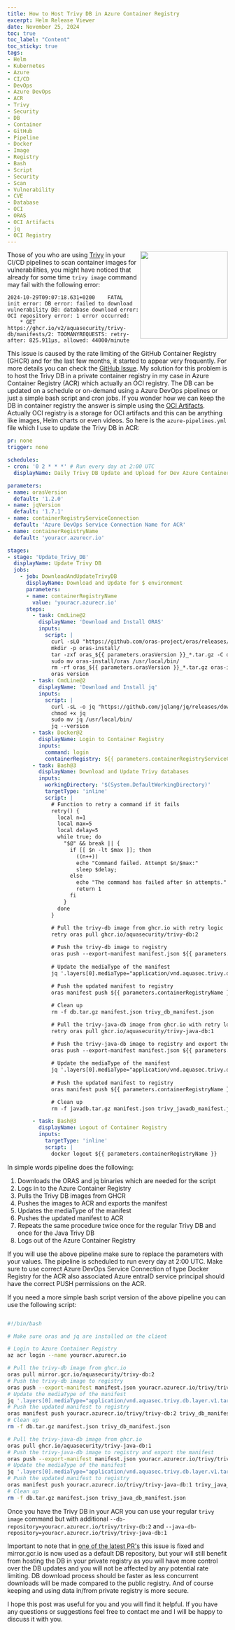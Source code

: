 ```yaml
---
title: How to Host Trivy DB in Azure Container Registry
excerpt: Helm Release Viewer
date: November 25, 2024
toc: true
toc_label: "Content"
toc_sticky: true
tags:
- Helm
- Kubernetes
- Azure
- CI/CD
- DevOps
- Azure DevOps
- ACR
- Trivy
- Security
- DB
- Container
- GitHub
- Pipeline
- Docker
- Image
- Registry
- Bash
- Script
- Security
- Scan
- Vulnerability
- CVE
- Database
- OCI
- ORAS
- OCI Artifacts
- jq
- OCI Registry
---
```


<img align="right" width="200" height="200" src="../assets/images/post27/2.png">

Those of you who are using [Trivy](https://github.com/aquasecurity/trivy) in your CI/CD pipelines to scan container images for vulnerabilities, you might have noticed that already for some time `trivy image` command may fail with the following error:

```log
2024-10-29T09:07:18.631+0200	FATAL	init error: DB error: failed to download vulnerability DB: database download error: OCI repository error: 1 error occurred:
	* GET https://ghcr.io/v2/aquasecurity/trivy-db/manifests/2: TOOMANYREQUESTS: retry-after: 825.911µs, allowed: 44000/minute
```

This issue is caused by the rate limiting of the GitHub Container Registry (GHCR) and for the last few months, it started to appear very frequently. For more details you can check the [GitHub Issue](https://github.com/aquasecurity/trivy/discussions/7668). My solution for this problem is to host the Trivy DB in a private container registry in my case in Azure Container Registry (ACR) which actually an OCI registry. The DB can be updated on a schedule or on-demand using a Azure DevOps pipelines or just a simple bash script and cron jobs. If you wonder how we can keep the DB in container registry the answer is simple using the [OCI Artifacts](https://opencontainers.org/). Actually OCI registry is a storage for OCI artifacts and this can be anything like images, Helm charts or even videos. So here is the `azure-pipelines.yml` file which I use to update the Trivy DB in ACR:

```yaml
pr: none
trigger: none

schedules:
- cron: '0 2 * * *' # Run every day at 2:00 UTC
  displayName: Daily Trivy DB Update and Upload for Dev Azure Container Registry

parameters:      
- name: orasVersion
  default: '1.2.0'
- name: jqVersion
  default: '1.7.1'
- name: containerRegistryServiceConnection
  default: 'Azure DevOps Service Connection Name for ACR'
- name: containerRegistryName
  default: 'youracr.azurecr.io'

stages:
- stage: 'Update_Trivy_DB'
  displayName: Update Trivy DB
  jobs:
    - job: DownloadAndUpdateTrivyDB
      displayName: Download and Update for $ environment
      parameters:
      - name: containerRegistryName
        value: 'youracr.azurecr.io'
      steps:
        - task: CmdLine@2
          displayName: 'Download and Install ORAS'
          inputs:
            script: |
              curl -sLO "https://github.com/oras-project/oras/releases/download/v${{ parameters.orasVersion }}/oras_${{ parameters.orasVersion }}_linux_amd64.tar.gz"
              mkdir -p oras-install/
              tar -zxf oras_${{ parameters.orasVersion }}_*.tar.gz -C oras-install/
              sudo mv oras-install/oras /usr/local/bin/
              rm -rf oras_${{ parameters.orasVersion }}_*.tar.gz oras-install/
              oras version
        - task: CmdLine@2
          displayName: 'Download and Install jq'
          inputs:
            script: |
              curl -sL -o jq "https://github.com/jqlang/jq/releases/download/jq-${{ parameters.jqVersion }}/jq-linux-amd64"
              chmod +x jq
              sudo mv jq /usr/local/bin/
              jq --version    
        - task: Docker@2
          displayName: Login to Container Registry
          inputs:
            command: login
            containerRegistry: ${{ parameters.containerRegistryServiceConnection }}
        - task: Bash@3
          displayName: Download and Update Trivy databases
          inputs:
            workingDirectory: '$(System.DefaultWorkingDirectory)'
            targetType: 'inline'
            script: |  
              # Function to retry a command if it fails
              retry() {
                local n=1
                local max=5
                local delay=5
                while true; do
                  "$@" && break || {
                    if [[ $n -lt $max ]]; then
                      ((n++))
                      echo "Command failed. Attempt $n/$max:"
                      sleep $delay;
                    else
                      echo "The command has failed after $n attempts."
                      return 1
                    fi
                  }
                done
              }
              
              # Pull the trivy-db image from ghcr.io with retry logic
              retry oras pull ghcr.io/aquasecurity/trivy-db:2

              # Push the trivy-db image to registry
              oras push --export-manifest manifest.json ${{ parameters.containerRegistryName }}/trivy/trivy-db:2 db.tar.gz
              
              # Update the mediaType of the manifest 
              jq '.layers[0].mediaType="application/vnd.aquasec.trivy.db.layer.v1.tar+gzip"' manifest.json > trivy_db_manifest.json
              
              # Push the updated manifest to registry
              oras manifest push ${{ parameters.containerRegistryName }}/trivy/trivy-db:2 trivy_db_manifest.json

              # Clean up
              rm -f db.tar.gz manifest.json trivy_db_manifest.json

              # Pull the trivy-java-db image from ghcr.io with retry logic
              retry oras pull ghcr.io/aquasecurity/trivy-java-db:1

              # Push the trivy-java-db image to registry and export the manifest
              oras push --export-manifest manifest.json ${{ parameters.containerRegistryName }}/trivy/trivy-java-db:1 javadb.tar.gz
              
              # Update the mediaType of the manifest
              jq '.layers[0].mediaType="application/vnd.aquasec.trivy.db.layer.v1.tar+gzip"' manifest.json > trivy_javadb_manifest.json
              
              # Push the updated manifest to registry
              oras manifest push ${{ parameters.containerRegistryName }}/trivy/trivy-java-db:1 trivy_javadb_manifest.json

              # Clean up
              rm -f javadb.tar.gz manifest.json trivy_javadb_manifest.json

        - task: Bash@3
          displayName: Logout of Container Registry
          inputs:
            targetType: 'inline'
            script: |
              docker logout ${{ parameters.containerRegistryName }}
```

In simple words pipeline does the following:

1. Downloads the ORAS and jq binaries which are needed for the script
2. Logs in to the Azure Container Registry
3. Pulls the Trivy DB images from GHCR
4. Pushes the images to ACR and exports the manifest
5. Updates the mediaType of the manifest
6. Pushes the updated manifest to ACR
7. Repeats the same procedure twice once for the regular Trivy DB and once for the Java Trivy DB
8. Logs out of the Azure Container Registry

If you will use the above pipeline make sure to replace the parameters with your values. The pipeline is scheduled to run every day at 2:00 UTC. Make sure to use correct Azure DevOps Service Connection of type Docker Registry for the ACR also associated Azure entraID service principal should have the correct PUSH permissions on the ACR.

If you need a more simple bash script version of the above pipeline you can use the following script:

```bash

#!/bin/bash

# Make sure oras and jq are installed on the client

# Login to Azure Container Registry
az acr login --name youracr.azurecr.io

# Pull the trivy-db image from ghcr.io
oras pull mirror.gcr.io/aquasecurity/trivy-db:2
# Push the trivy-db image to registry
oras push --export-manifest manifest.json youracr.azurecr.io/trivy/trivy-db:2 db.tar.gz
# Update the mediaType of the manifest 
jq '.layers[0].mediaType="application/vnd.aquasec.trivy.db.layer.v1.tar+gzip"' manifest.json > trivy_db_manifest.json
# Push the updated manifest to registry
oras manifest push youracr.azurecr.io/trivy/trivy-db:2 trivy_db_manifest.json
# Clean up
rm -f db.tar.gz manifest.json trivy_db_manifest.json

# Pull the trivy-java-db image from ghcr.io
oras pull ghcr.io/aquasecurity/trivy-java-db:1
# Push the trivy-java-db image to registry and export the manifest
oras push --export-manifest manifest.json youracr.azurecr.io/trivy/trivy-java-db:1 db.tar.gz
# Update the mediaType of the manifest
jq '.layers[0].mediaType="application/vnd.aquasec.trivy.db.layer.v1.tar+gzip"' manifest.json > trivy_java_db_manifest.json
# Push the updated manifest to registry
oras manifest push youracr.azurecr.io/trivy/trivy-java-db:1 trivy_java_db_manifest.json
# Clean up
rm -f db.tar.gz manifest.json trivy_java_db_manifest.json
```

Once you have the Trivy DB in your ACR you can use your regular `trivy image` command but with additional `--db-repository=youracr.azurecr.io/trivy/trivy-db:2` and  `--java-db-repository=youracr.azurecr.io/trivy/trivy-java-db:1`

Important to note that in [one of the latest PR's](https://github.com/aquasecurity/trivy/pull/7679) this issue is fixed and mirror.gcr.io is now used as a default DB repository, but your will still benefit from hosting the DB in your private registry as you will have more control over the DB updates and you will not be affected by any potential rate limiting. DB download process should be faster as less concurrent downloads will be made compared to the public registry. And of course keeping and using data in/from private registry is more secure.

I hope this post was useful for you and you will find it helpful. If you have any questions or suggestions feel free to contact me and I will be happy to discuss it with you.
